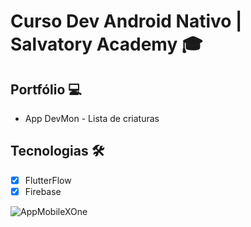 # Curso Dev Android Nativo | Salvatory Academy 🎓

## Portfólio 💻
- App DevMon - Lista de criaturas

## Tecnologias 🛠️

- [x] FlutterFlow
- [x] Firebase

![AppMobileXOne](https://github.com/RafaeltiMoreira/appmobilexone/assets/52933778/ae0db06a-f167-4532-a37e-3d6c47fd80ef)


